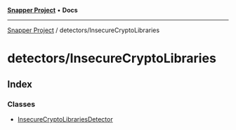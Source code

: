 [**Snapper Project**](../../README.md) • **Docs**

***

[Snapper Project](../../README.md) / detectors/InsecureCryptoLibraries

# detectors/InsecureCryptoLibraries

## Index

### Classes

- [InsecureCryptoLibrariesDetector](classes/InsecureCryptoLibrariesDetector.md)
